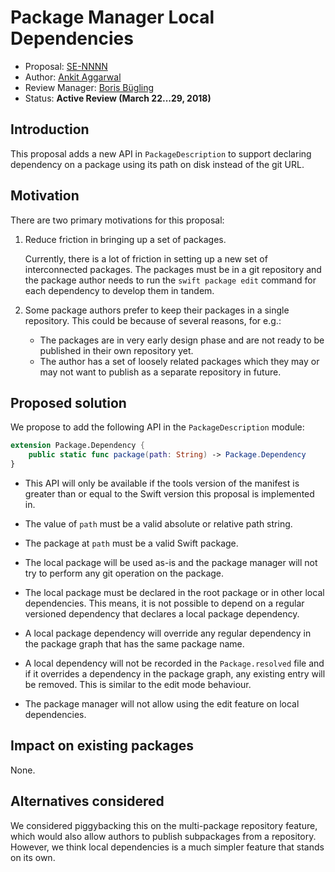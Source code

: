 # Package Manager Local Dependencies

* Proposal: [SE-NNNN](NNNN-package-manager-local-dependencies.md)
* Author: [Ankit Aggarwal](https://github.com/aciidb0mb3r)
* Review Manager: [Boris Bügling](https://github.com/neonichu)
* Status: **Active Review (March 22...29, 2018)**

## Introduction

This proposal adds a new API in `PackageDescription` to support declaring
dependency on a package using its path on disk instead of the git URL.

## Motivation

There are two primary motivations for this proposal:

1. Reduce friction in bringing up a set of packages.

	Currently, there is a lot of friction in setting up a new set of interconnected
packages. The packages must be in a git repository and the package author needs
to run the `swift package edit` command for each dependency to develop them in tandem.

2. Some package authors prefer to keep their packages in a single repository.
   This could be because of several reasons, for e.g.:

    * The packages are in very early design phase and are not ready to be published
    in their own repository yet.
    * The author has a set of loosely related packages which they may or may not
    want to publish as a separate repository in future.

## Proposed solution

We propose to add the following API in the `PackageDescription` module:

```swift
extension Package.Dependency {
    public static func package(path: String) -> Package.Dependency
}
```

* This API will only be available if the tools version of the manifest is
  greater than or equal to the Swift version this proposal is implemented in.

* The value of `path` must be a valid absolute or relative path string.

* The package at `path` must be a valid Swift package. 

* The local package will be used as-is and the package manager will not try to
  perform any git operation on the package.

* The local package must be declared in the root package or in other local
  dependencies. This means, it is not possible to depend on a regular versioned
  dependency that declares a local package dependency.

* A local package dependency will override any regular dependency in the package
  graph that has the same package name.

* A local dependency will not be recorded in the `Package.resolved` file and
  if it overrides a dependency in the package graph, any existing entry will be
  removed. This is similar to the edit mode behaviour.

* The package manager will not allow using the edit feature on local dependencies.

## Impact on existing packages

None.

## Alternatives considered

We considered piggybacking this on the multi-package repository feature, which
would also allow authors to publish subpackages from a repository. However, we
think local dependencies is a much simpler feature that stands on its own.
